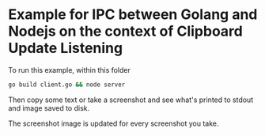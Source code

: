 # Example for IPC between Golang and Nodejs on the context of Clipboard Update Listening

To run this example, within this folder

```bash
go build client.go && node server
```

Then copy some text or take a screenshot and see what's printed to stdout and image saved to disk.

The screenshot image is updated for every screenshot you take.
